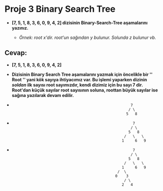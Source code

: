 # Proje 3 **Binary Search Tree**
 + **[7, 5, 1, 8, 3, 6, 0, 9, 4, 2] dizisinin Binary-Search-Tree aşamalarını yazınız.**

    + *Örnek: root x'dir. root'un sağından y bulunur. Solunda z bulunur vb.*


## Cevap:

+ **[7, 5, 1, 8, 3, 6, 0, 9, 4, 2]**

+ **Dizisinin Binary Search Tree aşamalarını yazmak için öncelikle bir '' Root '' yani kök sayıya ihtiyacımız var.
Bu işlemi yaparken dizinin *soldan* ilk sayısı root sayımızdır, kendi dizimiz için bu sayı 7 dir.
Root'dan küçük sayılar root sayısının soluna, roottan büyük sayılar ise sağına yazılarak devam edilir.**


+                                                           7
                                                           / \
                                                          5   8

                                 
                                 
                                 
                                 
                               
                               
+                                                            7                               
                                                            / \
                                                           5   8
                                                         /   \   \
                                                        1     6   9
                                                  



+                                                            7                               
                                                            / \
                                                           5   8
                                                         /   \   \
                                                        1     6   9
                                                      /  \
                                                     0    3
                                                         / \
                                                        2   4                                                        
                                    
